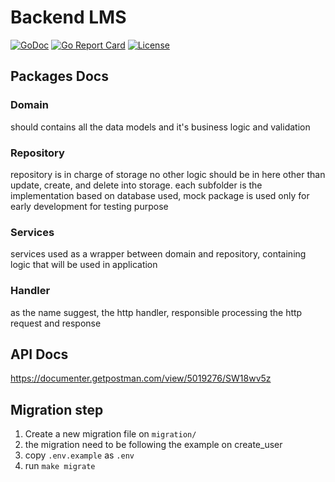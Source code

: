 # Backend LMS

[![GoDoc](http://img.shields.io/badge/go-documentation-blue.svg?style=flat-square)](http://godoc.org/github.com/impal-lms/lms-backend)
[![Go Report Card](https://goreportcard.com/badge/github.com/labstack/echo?style=flat-square)](https://goreportcard.com/report/github.com/impal-lms/lms-backend)
[![License](http://img.shields.io/badge/license-mit-blue.svg?style=flat-square)](https://raw.githubusercontent.com/impal-lms/lms-backend/master/LICENSE)

## Packages Docs
### Domain
should contains all the data models and it's business logic and validation

### Repository
repository is in charge of storage no  other logic should be in here other than update, create, and delete into storage. each subfolder is the implementation based on  database used, mock package is used only for early development for testing purpose

### Services
services used as a wrapper between domain and repository, containing logic that will be used in application

### Handler
as the name suggest, the http handler, responsible processing the http  request and response

## API Docs
https://documenter.getpostman.com/view/5019276/SW18wv5z

## Migration  step
1. Create a new migration file on `migration/`
2. the migration need to be  following the example  on create_user
3. copy `.env.example` as `.env`
3. run `make migrate`
